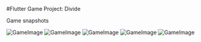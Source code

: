 #Flutter Game Project: Divide

Game snapshots

![GameImage](https://github.com/viveky259259/blob/master/divide_game/snapshots/divide%20game%201.png)
![GameImage](https://github.com/viveky259259/blob/master/divide_game/snapshots/divide%20game%2012.png)
![GameImage](https://github.com/viveky259259/blob/master/divide_game/snapshots/divide%20game%201.png)
![GameImage](https://github.com/viveky259259/blob/master/divide_game/snapshots/divide%20game%201.png)
![GameImage](https://github.com/viveky259259/blob/master/divide_game/snapshots/divide%20game%201.png)
